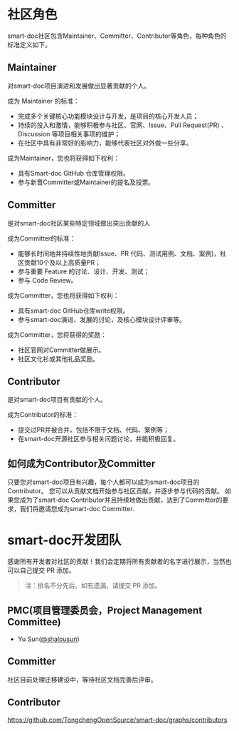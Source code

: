 
# 社区角色
smart-doc社区包含Maintainer、Committer、Contributor等角色，每种角色的标准定义如下。


## Maintainer
对smart-doc项目演进和发展做出显著贡献的个人。

成为 Maintainer 的标准：
- 完成多个关键核心功能模块设计与开发，是项目的核心开发人员；
- 持续的投入和激情，能够积极参与社区、官网、Issue、Pull Request(PR) 、Discussion 等项目相关事项的维护；
- 在社区中具有非常好的影响力，能够代表社区对外做一些分享。

成为Maintainer，您也将获得如下权利：
- 具有Smart-doc GitHub 仓库管理权限。
- 参与新晋Committer或Maintainer的提名及投票。

## Committer
是对smart-doc社区某些特定领域做出突出贡献的人 

成为Committer的标准：
- 能够长时间地并持续性地贡献Issue、PR 代码、测试用例、文档、案例)，社区贡献10个及以上高质量PR；
- 参与重要 Feature 的讨论、设计、开发、测试；
- 参与 Code Review。

成为Committer，您也将获得如下权利：
- 具有smart-doc GitHub仓库write权限。
- 参与smart-doc演进、发展的讨论，及核心模块设计评审等。

成为Committer，您将获得的奖励：
- 社区官网对Committer做展示。
- 社区文化衫或其他礼品奖励。

## Contributor
是对smart-doc项目有贡献的个人。

成为Contributor的标准：
- 提交过PR并被合并，包括不限于文档、代码、案例等；
- 在smart-doc开源社区参与相关问题讨论，并能积极回复。

## 如何成为Contributor及Committer
只要您对smart-doc项目有兴趣，每个人都可以成为smart-doc项目的Contributor。
您可以从贡献文档开始参与社区贡献，并逐步参与代码的贡献。
如果您成为了smart-doc Contributor并且持续地做出贡献，达到了Committer的要求，我们将邀请您成为smart-doc Committer.

# smart-doc开发团队
感谢所有开发者对社区的贡献！我们会定期将所有贡献者的名字进行展示，当然也可以自己提交 PR 添加。
> 注：排名不分先后。如有遗漏，请提交 PR 添加。

## PMC(项目管理委员会，Project Management Committee)
- Yu Sun([@shalousun](https://github.com/shalousun))

## Committer
社区目前处理迁移建设中，等待社区文档完善后评审。

## Contributor
https://github.com/TongchengOpenSource/smart-doc/graphs/contributors












